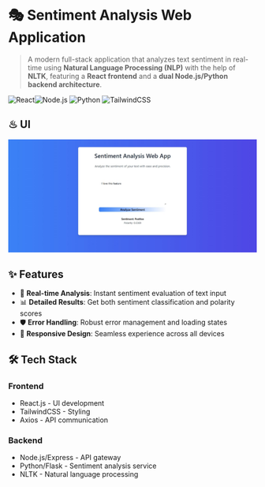 # 🎭 Sentiment Analysis Web Application

> A modern full-stack application that analyzes text sentiment in real-time using **Natural Language Processing (NLP)** with the help of **NLTK**, featuring a **React frontend** and a **dual Node.js/Python backend architecture**.


![React](https://img.shields.io/badge/React-20232A?style=for-the-badge&logo=react&logoColor=61DAFB)![Node.js](https://img.shields.io/badge/Node.js-43853D?style=for-the-badge&logo=node.js&logoColor=white)
![Python](https://img.shields.io/badge/Python-14354C?style=for-the-badge&logo=python&logoColor=white)
![TailwindCSS](https://img.shields.io/badge/Tailwind_CSS-38B2AC?style=for-the-badge&logo=tailwind-css&logoColor=white)

## ♨ UI

![alt text](<UI.jpg>)


## ✨ Features

- 🚀 **Real-time Analysis**: Instant sentiment evaluation of text input
- 📊 **Detailed Results**: Get both sentiment classification and polarity scores
- 🛡️ **Error Handling**: Robust error management and loading states
- 📱 **Responsive Design**: Seamless experience across all devices


## 🛠️ Tech Stack

### Frontend

- React.js - UI development
- TailwindCSS - Styling
- Axios - API communication

### Backend

- Node.js/Express - API gateway
- Python/Flask - Sentiment analysis service
- NLTK - Natural language processing




